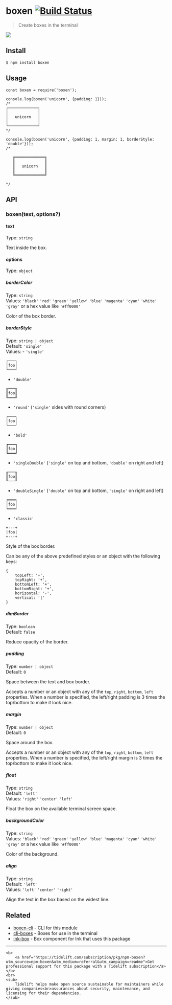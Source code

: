 boxen [![Build Status](https://travis-ci.org/sindresorhus/boxen.svg?branch=master)](https://travis-ci.org/sindresorhus/boxen)
=============================================================================================================================

> Create boxes in the terminal

![](screenshot.png)

Install
-------

    $ npm install boxen

Usage
-----

    const boxen = require('boxen');

    console.log(boxen('unicorn', {padding: 1}));
    /*
    ┌─────────────┐
    │             │
    │   unicorn   │
    │             │
    └─────────────┘
    */

    console.log(boxen('unicorn', {padding: 1, margin: 1, borderStyle: 'double'}));
    /*

       ╔═════════════╗
       ║             ║
       ║   unicorn   ║
       ║             ║
       ╚═════════════╝

    */

API
---

### boxen(text, options?)

#### text

Type: `string`

Text inside the box.

#### options

Type: `object`

##### borderColor

Type: `string`  
Values: `'black'` `'red'` `'green'` `'yellow'` `'blue'` `'magenta'` `'cyan'` `'white'` `'gray'` or a hex value like `'#ff0000'`

Color of the box border.

##### borderStyle

Type: `string | object`  
Default: `'single'`  
Values: - `'single'`

    ┌───┐
    │foo│
    └───┘

-   `'double'`

<!-- -->

    ╔═══╗
    ║foo║
    ╚═══╝

-   `'round'` (`'single'` sides with round corners)

<!-- -->

    ╭───╮
    │foo│
    ╰───╯

-   `'bold'`

<!-- -->

    ┏━━━┓
    ┃foo┃
    ┗━━━┛

-   `'singleDouble'` (`'single'` on top and bottom, `'double'` on right and left)

<!-- -->

    ╓───╖
    ║foo║
    ╙───╜

-   `'doubleSingle'` (`'double'` on top and bottom, `'single'` on right and left)

<!-- -->

    ╒═══╕
    │foo│
    ╘═══╛

-   `'classic'`

<!-- -->

    +---+
    |foo|
    +---+

Style of the box border.

Can be any of the above predefined styles or an object with the following keys:

    {
        topLeft: '+',
        topRight: '+',
        bottomLeft: '+',
        bottomRight: '+',
        horizontal: '-',
        vertical: '|'
    }

##### dimBorder

Type: `boolean`  
Default: `false`

Reduce opacity of the border.

##### padding

Type: `number | object`  
Default: `0`

Space between the text and box border.

Accepts a number or an object with any of the `top`, `right`, `bottom`, `left` properties. When a number is specified, the left/right padding is 3 times the top/bottom to make it look nice.

##### margin

Type: `number | object`  
Default: `0`

Space around the box.

Accepts a number or an object with any of the `top`, `right`, `bottom`, `left` properties. When a number is specified, the left/right margin is 3 times the top/bottom to make it look nice.

##### float

Type: `string`  
Default: `'left'`  
Values: `'right'` `'center'` `'left'`

Float the box on the available terminal screen space.

##### backgroundColor

Type: `string`  
Values: `'black'` `'red'` `'green'` `'yellow'` `'blue'` `'magenta'` `'cyan'` `'white'` `'gray'` or a hex value like `'#ff0000'`

Color of the background.

##### align

Type: `string`  
Default: `'left'`  
Values: `'left'` `'center'` `'right'`

Align the text in the box based on the widest line.

Related
-------

-   [boxen-cli](https://github.com/sindresorhus/boxen-cli) - CLI for this module
-   [cli-boxes](https://github.com/sindresorhus/cli-boxes) - Boxes for use in the terminal
-   [ink-box](https://github.com/sindresorhus/ink-box) - Box component for Ink that uses this package

------------------------------------------------------------------------

    <b>
        <a href="https://tidelift.com/subscription/pkg/npm-boxen?utm_source=npm-boxen&utm_medium=referral&utm_campaign=readme">Get professional support for this package with a Tidelift subscription</a>
    </b>
    <br>
    <sub>
        Tidelift helps make open source sustainable for maintainers while giving companies<br>assurances about security, maintenance, and licensing for their dependencies.
    </sub>
